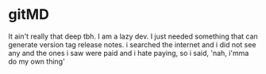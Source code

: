 # gitMD
It ain't really that deep tbh. I am a lazy dev.
I just needed something that can generate version tag release notes. 
i searched the internet and i did not see any and the ones i saw were paid
and i hate paying, so i said, 'nah, i'mma do my own thing'

